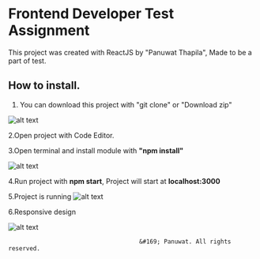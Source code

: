 # Frontend Developer Test Assignment

This project was created with ReactJS by "Panuwat Thapila", Made to be a part of test.

## How to install.
1. You can download this project with "git clone" or "Download zip"

![alt text](http://postto.me/216/4qh.png)

2.Open project with Code Editor.

3.Open terminal and install module with **"npm install"**

![alt text](http://postto.me/216/67e.png)

4.Run project with **npm start**, Project will start at **localhost:3000**

5.Project is running
![alt text](http://postto.me/216/676.png)


6.Responsive design

![alt text](http://postto.me/216/67f.png)


                                         &#169; Panuwat. All rights reserved.
